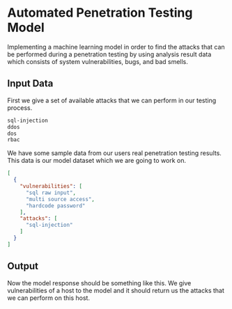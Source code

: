 # Automated Penetration Testing Model

Implementing a machine learning model in order to find the attacks
that can be performed during a penetration testing by using analysis result data
which consists of system vulnerabilities, bugs, and bad smells.

## Input Data

First we give a set of available attacks that we can perform in our testing process.

```txt
sql-injection
ddos
dos
rbac
```

We have some sample data from our users real penetration testing results. This data is our
model dataset which we are going to work on.

```json
[
  {
    "vulnerabilities": [
      "sql raw input",
      "multi source access",
      "hardcode password"
    ],
    "attacks": [
      "sql-injection"
    ]
  }
]
```

## Output

Now the model response should be something like this. We give vulnerabilities of a host to the model and
it should return us the attacks that we can perform on this host.
